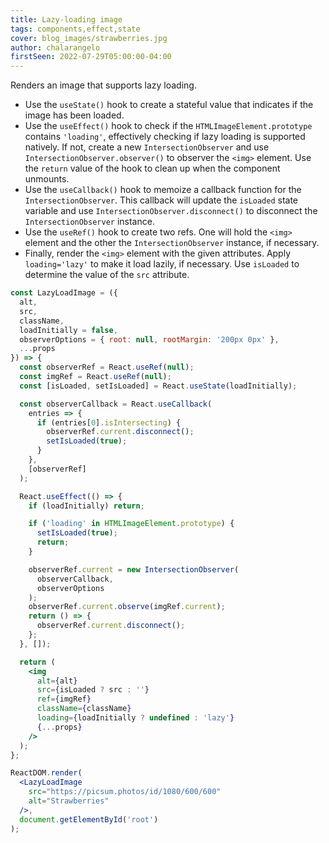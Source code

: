 ```yaml
---
title: Lazy-loading image
tags: components,effect,state
cover: blog_images/strawberries.jpg
author: chalarangelo
firstSeen: 2022-07-29T05:00:00-04:00
---
```


Renders an image that supports lazy loading.

- Use the `useState()` hook to create a stateful value that indicates if the image has been loaded.
- Use the `useEffect()` hook to check if the `HTMLImageElement.prototype` contains `'loading'`, effectively checking if lazy loading is supported natively. If not, create a new `IntersectionObserver` and use `IntersectionObserver.observer()` to observer the `<img>` element. Use the `return` value of the hook to clean up when the component unmounts.
- Use the `useCallback()` hook to memoize a callback function for the `IntersectionObserver`. This callback will update the `isLoaded` state variable and use `IntersectionObserver.disconnect()` to disconnect the `IntersectionObserver` instance.
- Use the `useRef()` hook to create two refs. One will hold the `<img>` element and the other the `IntersectionObserver` instance, if necessary.
- Finally, render the `<img>` element with the given attributes. Apply `loading='lazy'` to make it load lazily, if necessary. Use `isLoaded` to determine the value of the `src` attribute.

```jsx
const LazyLoadImage = ({
  alt,
  src,
  className,
  loadInitially = false,
  observerOptions = { root: null, rootMargin: '200px 0px' },
  ...props
}) => {
  const observerRef = React.useRef(null);
  const imgRef = React.useRef(null);
  const [isLoaded, setIsLoaded] = React.useState(loadInitially);

  const observerCallback = React.useCallback(
    entries => {
      if (entries[0].isIntersecting) {
        observerRef.current.disconnect();
        setIsLoaded(true);
      }
    },
    [observerRef]
  );

  React.useEffect(() => {
    if (loadInitially) return;

    if ('loading' in HTMLImageElement.prototype) {
      setIsLoaded(true);
      return;
    }

    observerRef.current = new IntersectionObserver(
      observerCallback,
      observerOptions
    );
    observerRef.current.observe(imgRef.current);
    return () => {
      observerRef.current.disconnect();
    };
  }, []);

  return (
    <img
      alt={alt}
      src={isLoaded ? src : ''}
      ref={imgRef}
      className={className}
      loading={loadInitially ? undefined : 'lazy'}
      {...props}
    />
  );
};
```

```jsx
ReactDOM.render(
  <LazyLoadImage
    src="https://picsum.photos/id/1080/600/600"
    alt="Strawberries"
  />,
  document.getElementById('root')
);
```
